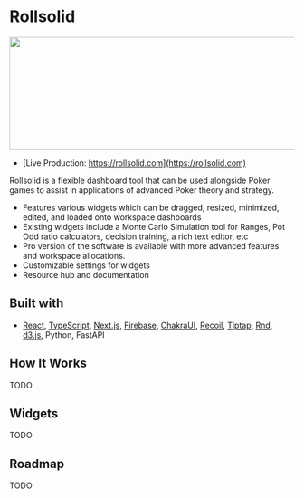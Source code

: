 # Rollsolid

<img src="https://imgur.com/NVRBFfH.png" width="544" height="200">

* [Live Production: https://rollsolid.com](https://rollsolid.com)

Rollsolid is a flexible dashboard tool that can be used alongside Poker games to assist in applications of advanced Poker theory and strategy.

* Features various widgets which can be dragged, resized, minimized, edited, and loaded onto workspace dashboards
* Existing widgets include a Monte Carlo Simulation tool for Ranges, Pot Odd ratio calculators, decision training, a rich text editor, etc
* Pro version of the software is available with more advanced features and workspace allocations.
* Customizable settings for widgets
* Resource hub and documentation




## Built with

* [React](https://github.com/facebook/react), [TypeScript](https://github.com/microsoft/TypeScript), [Next.js](https://github.com/vercel/next.js/), [Firebase](https://github.com/firebase/), [ChakraUI](https://github.com/chakra-ui/chakra-ui), [Recoil](https://github.com/facebookexperimental/Recoil), [Tiptap](https://github.com/ueberdosis/tiptap), [Rnd](https://github.com/bokuweb/react-rnd), [d3.js](https://github.com/d3/d3), Python, FastAPI


## How It Works

TODO

## Widgets

TODO

## Roadmap

TODO